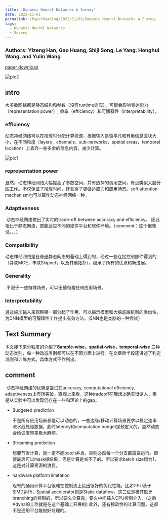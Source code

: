 ```yaml
---
title: 'Dynamic Neural Networks A Survey'
date: 2022-11-01
permalink: /PaperReading/2022/11/01/Dynamic_Neural_Networks_A_Survey
tags:
  - Dynamic Neural Networks
  - Survey
---
```

### Authors: Yizeng Han, Gao Huang, Shiji Song, Le Yang, Honghui Wang, and Yulin Wang

[paper download](http://starkerfirst.github.io/YangbhPage/files/Dynamic_Neural_Networks_A_Survey.pdf)

![pic2](http://starkerfirst.github.io/YangbhPage/images/Dynamic_Neural_Networks_A_Survey_pic2.png)

## intro

​		大多数网络都是静态结构和参数（没有runtime适应），可能会影响表达能力（representation power）, 效率（efficiency）和可解释性（interpretability）。

### efficiency

​		动态神经网络可以在推理时分配计算资源，根据输入是否平凡和有用信息区块大小，在不同粒度（layers，channels，sub-networks，spatial areas，temporal location）上丢弃一些多余的信息内容，减少计算。

![pic1](http://starkerfirst.github.io/YangbhPage/images/Dynamic_Neural_Networks_A_Survey_pic1.png)

### representation power

​		显然，动态神经网络大幅提高了参数空间，并有选择的调用空间，有点类似大脑分区工作。不仅保证了推理时间，还获得了更强适应力和应用场景。soft attention mechanism也可以算作动态神经网络一种。

### Adaptiveness

​		动态神经网络做出了实时的trade-off between accuracy and efficiency。 因此相比于静态网络，更能适应不同的硬件平台和软件环境。（comment：这个很难说，，，）

### Compatibility

​		动态神经网络是在普通静态网络的基础上得到的，经过一些连接控制部件得到的（并联MOE，串联Skipnet，以及其他拓扑），继承了所有的优点和新进展。

### Generality

​		不限于一些特殊场景，可以无缝衔接任何应用场景。

### Interpretability

​		通过施加输入来观察哪一部分起了作用，可以揭示模型和大脑底层机制的类似性，为DNN模型的可解释性工作提出有效方法。(SNN也是类脑的一种尝试）

## Text Summary

​		本文接下来分粒度的介绍了**Sample-wise，spatial-wise，temporal-wise** 三种动态类别，每一种动态类别都可以在不同方面上进行。在文章后半段还讲述了判定准则和训练方式。具体方式不作列出。

## comment

​		动态神经网络的优势是尝试在accuracy, computational efficiency, adaptiveness上有所突破。直观上来看，这种tradeoff在理想上确实很诱人，但是从实验中可以发现仍存在一些和理论上的gap。

* Budgeted prediction

    不是所有应用场景都是可以动态的，一些边缘/移动计算场景要求以稳定速率流水线处理数据，此时latency和computation budget是预定义的，显然动态会给调度带来极大麻烦。

* Streaming prediction

    想要节省计算，就一定不能batch并发，否则必然每一个分支都需要运行。即使最后可以mask掉结果，但是计算是省不了的。所以要求batch size恒为1，这是对计算资源的浪费。

* hardware platform limitation

  现有的通用计算平台很难在控制流上给出很好的优化性能，比如GPU基于SIMD运行，Spatial accelerator则是Static dataflow，这二位是极其缺乏branching的控制的，所以要么全算完，要么中间插入CPU控制介入。(之后Adyna的工作就是在这个基础上开展的)   此外，还有稀疏性的计算问题，这都不是通用平台能很好处理的。
